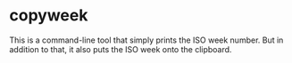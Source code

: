 # copyweek

This is a command-line tool that simply prints the ISO week number. 
But in addition to that, it also puts the ISO week onto the clipboard.
